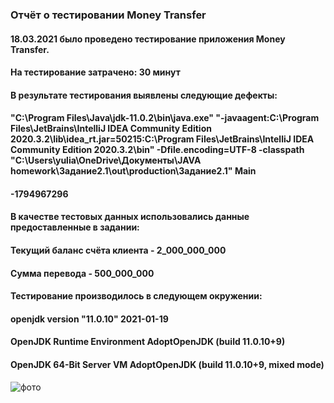 ### Отчёт о тестировании Money Transfer

#### 18.03.2021 было проведено тестирование приложения Money Transfer.

#### На тестирование затрачено: 30 минут

#### В результате тестирования выявлены следующие дефекты:

#### "C:\Program Files\Java\jdk-11.0.2\bin\java.exe" "-javaagent:C:\Program Files\JetBrains\IntelliJ IDEA Community Edition 2020.3.2\lib\idea_rt.jar=50215:C:\Program Files\JetBrains\IntelliJ IDEA Community Edition 2020.3.2\bin" -Dfile.encoding=UTF-8 -classpath "C:\Users\yulia\OneDrive\Документы\JAVA homework\Задание2.1\out\production\Задание2.1" Main
#### -1794967296

#### В качестве тестовых данных использовались данные предоставленные в задании:

#### Текущий баланс счёта клиента -  2_000_000_000
#### Сумма перевода - 500_000_000

#### Тестирование производилось в следующем окружении:

#### openjdk version "11.0.10" 2021-01-19
#### OpenJDK Runtime Environment AdoptOpenJDK (build 11.0.10+9)
#### OpenJDK 64-Bit Server VM AdoptOpenJDK (build 11.0.10+9, mixed mode)

![фото](https://drive.google.com/file/d/1RuoVGZqgqANvDalBIFYRpMrnfgAoBKxi/view?usp=sharing)